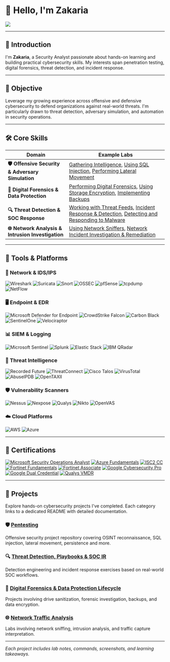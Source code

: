 # 👋 Hello, I'm Zakaria

<a href="https://www.linkedin.com/in/zakaria-a-432624154/">
  <img src="https://img.shields.io/badge/-LinkedIn-0072b1?&style=for-the-badge&logo=linkedin&logoColor=white" />
</a>

---

## 🧭 Introduction

I'm **Zakaria**, a Security Analyst passionate about hands-on learning and building practical cybersecurity skills. My interests span penetration testing, digital forensics, threat detection, and incident response.

---

## 🎯 Objective

Leverage my growing experience across offensive and defensive cybersecurity to defend organizations against real-world threats. I'm particularly drawn to threat detection, adversary simulation, and automation in security operations.

---

## 🛠️ Core Skills

| Domain | Example Labs |
|--------|--------------|
| **🛡️ Offensive Security & Adversary Simulation** | [Gathering Intelligence](projects/pentesting/gathering-intelligence.md), [Using SQL Injection](projects/pentesting/using-sql-injection.md), [Performing Lateral Movement](projects/pentesting/performing-lateral-movement.md) |
| **🧪 Digital Forensics & Data Protection** | [Performing Digital Forensics](https://github.com/KMS1260/Digital-Forensics-Data-Protection-Lifecycle/blob/projects/Performing%20Digital%20Forensics.md), [Using Storage Encryption](https://github.com/KMS1260/Digital-Forensics-Data-Protection-Lifecycle/blob/projects/Using%20Storage%20Encryption.md), [Implementing Backups](https://github.com/KMS1260/Digital-Forensics-Data-Protection-Lifecycle/blob/projects/Implementing%20Backups.md) | 
| **🔍 Threat Detection & SOC Response** | [Working with Threat Feeds](projects/threat-detection/working-with-threat-feeds.md), [Incident Response & Detection](projects/threat-detection/incident-response-and-detection.md), [Detecting and Responding to Malware](projects/threat-detection/detecting-and-responding-to-malware.md) |
| **🌐 Network Analysis & Intrusion Investigation** | [Using Network Sniffers](projects/network-analysis/using-network-sniffers.md), [Network Incident Investigation & Remediation](projects/network-analysis/network-incident-investigation-and-remediation.md) |

---

## 🧰 Tools & Platforms

### 🔐 Network & IDS/IPS
![Wireshark](https://img.shields.io/badge/-Wireshark-1679A7?style=for-the-badge&logo=Wireshark&logoColor=white)
![Suricata](https://img.shields.io/badge/-Suricata-EF3B2D?style=for-the-badge&logo=Suricata&logoColor=white)
![Snort](https://img.shields.io/badge/-Snort-F16421?style=for-the-badge&logo=Snort&logoColor=white)
![OSSEC](https://img.shields.io/badge/-OSSEC-3C3C3C?style=for-the-badge&logo=OSSEC&logoColor=white)
![pfSense](https://img.shields.io/badge/-pfSense-336699?style=for-the-badge&logo=pfsense&logoColor=white)
![tcpdump](https://img.shields.io/badge/-tcpdump-1F323A?style=for-the-badge&logo=Wireshark&logoColor=white)
![NetFlow](https://img.shields.io/badge/-NetFlow_Traffic_Analyzer-FF9900?style=for-the-badge&logo=SolarWinds&logoColor=white)

### 🖥️ Endpoint & EDR
![Microsoft Defender for Endpoint](https://img.shields.io/badge/-Microsoft_Defender_for_Endpoint-00A4EF?style=for-the-badge&logo=Microsoft&logoColor=white)
![CrowdStrike Falcon](https://img.shields.io/badge/-CrowdStrike_Falcon-EF2D5E?style=for-the-badge&logo=CrowdStrike&logoColor=white)
![Carbon Black](https://img.shields.io/badge/-Carbon_Black-00B1E3?style=for-the-badge&logo=Carbon-Black&logoColor=white)
![SentinelOne](https://img.shields.io/badge/-SentinelOne-4527A0?style=for-the-badge&logo=SentinelOne&logoColor=white)
![Velociraptor](https://img.shields.io/badge/-Velociraptor-4B275F?style=for-the-badge&logo=Velociraptor&logoColor=white)

### 📊 SIEM & Logging
![Microsoft Sentinel](https://img.shields.io/badge/-Microsoft_Sentinel-0078D4?style=for-the-badge&logo=Microsoft&logoColor=white)
![Splunk](https://img.shields.io/badge/-Splunk-000000?style=for-the-badge&logo=Splunk&logoColor=white)
![Elastic Stack](https://img.shields.io/badge/-Elastic_Stack-005571?style=for-the-badge&logo=Elastic&logoColor=white)
![IBM QRadar](https://img.shields.io/badge/-IBM_QRadar-5281A3?style=for-the-badge&logo=IBM&logoColor=white)

### 🧠 Threat Intelligence
![Recorded Future](https://img.shields.io/badge/-Recorded_Future-2C3E50?style=for-the-badge&logo=RecordedFuture&logoColor=white)
![ThreatConnect](https://img.shields.io/badge/-ThreatConnect-E4572E?style=for-the-badge&logo=ThreatConnect&logoColor=white)
![Cisco Talos](https://img.shields.io/badge/-Cisco_Talos-0C60B2?style=for-the-badge&logo=Cisco&logoColor=white)
![VirusTotal](https://img.shields.io/badge/-VirusTotal-4A86C7?style=for-the-badge&logo=VirusTotal&logoColor=white)
![AbuseIPDB](https://img.shields.io/badge/-AbuseIPDB-5A5A5A?style=for-the-badge&logo=AbuseIPDB&logoColor=white)
![OpenTAXII](https://img.shields.io/badge/-OpenTAXII-007AA3?style=for-the-badge&logo=TAXII&logoColor=white)

### 🛡️ Vulnerability Scanners
![Nessus](https://img.shields.io/badge/-Tenable_Nessus-007CBA?style=for-the-badge&logo=Tenable&logoColor=white)
![Nexpose](https://img.shields.io/badge/-Rapid7_Nexpose-FF6600?style=for-the-badge&logo=Rapid7&logoColor=white)
![Qualys](https://img.shields.io/badge/-Qualys_VM-DA1884?style=for-the-badge&logo=Qualys&logoColor=white)
![Nikto](https://img.shields.io/badge/-Nikto-8C1515?style=for-the-badge&logo=Nikto&logoColor=white)
![OpenVAS](https://img.shields.io/badge/-OpenVAS-006400?style=for-the-badge&logo=OpenVAS&logoColor=white)

### ☁️ Cloud Platforms
![AWS](https://img.shields.io/badge/-AWS-FF9900?style=for-the-badge&logo=Amazon-AWS&logoColor=white)
![Azure](https://img.shields.io/badge/-Azure-0089D6?style=for-the-badge&logo=Microsoft-Azure&logoColor=white)

---

## 📜 Certifications

[![Microsoft Security Operations Analyst](https://img.shields.io/badge/-Microsoft_Security_Operations_Analyst-0078D4?style=for-the-badge&logo=Microsoft&logoColor=white)](https://learn.microsoft.com/en-us/users/zakariaali-5292/credentials/a86dcea0f0cf4472)
[![Azure Fundamentals](https://img.shields.io/badge/-Microsoft_Azure_Fundamentals-0089D6?style=for-the-badge&logo=Microsoft-Azure&logoColor=white)](https://learn.microsoft.com/en-us/users/zakariaali-5292/credentials/2dc9da634196d944)
[![ISC2 CC](https://img.shields.io/badge/-Certified_in_Cybersecurity_(CC)-23b14d?style=for-the-badge&logo=ISC2&logoColor=white)](https://www.credly.com/badges/198a0c75-8448-4914-b709-2b42fcc2833c/public_url)
[![Fortinet Fundamentals](https://img.shields.io/badge/-Fortinet_Certified_Fundamentals_Cybersecurity-0064b1?style=for-the-badge&logo=Fortinet&logoColor=white)](https://www.credly.com/badges/c38fce85-6bea-4703-a82f-55bbdda8a85e/public_url)
[![Fortinet Associate](https://img.shields.io/badge/-Fortinet_Certified_Associate_Cybersecurity-82419c?style=for-the-badge&logo=Fortinet&logoColor=white)](https://www.credly.com/badges/d458d1a6-84bd-4688-850c-da13995a2d3f/public_url)
[![Google Cybersecurity Pro](https://img.shields.io/badge/-Google_Cybersecurity_Professional_Certificate_V2-4285F4?style=for-the-badge&logo=Google&logoColor=white)](https://www.credly.com/badges/1502a3db-c750-4e06-97a6-a16c99803c58/linked_in_profile)
[![Google Dual Credential](https://img.shields.io/badge/-Google_Cybersecurity_%2B_Security%2B_Dual_Credential-F4B400?style=for-the-badge&logo=Google&logoColor=white)](https://www.credly.com/badges/eb9d5710-0fb2-4a7f-9618-4ca8d7e54ef8/public_url)
[![Qualys VMDR](https://img.shields.io/badge/-Qualys_Certified_Specialist_VMDR-DA1884?style=for-the-badge&logo=Qualys&logoColor=white)](https://drive.google.com/file/d/1ARNsbNsvb4nCYzkpvm9jpUsVqIFPVoKq/view)

---

## 📁 Projects

Explore hands-on cybersecurity projects I've completed. Each category links to a dedicated README with detailed documentation.

### 🛡️ [Pentesting](https://github.com/KMS1260/Pentesting)
Offensive security project repository covering OSINT reconnaissance, SQL injection, lateral movement, persistence and more.

### 🔍 [Threat Detection, Playbooks & SOC IR](https://github.com/KMS1260/Threat-Detection-Playbooks-SOC-Incident-Response)
Detection engineering and incident response exercises based on real-world SOC workflows.

### 🧪 [Digital Forensics & Data Protection Lifecycle](https://github.com/KMS1260/Digital-Forensics-Data-Protection-Lifecycle)
Projects involving drive sanitization, forensic investigation, backups, and data encryption.

### 🌐 [Network Traffic Analysis](./projects/network-analysis/README.md)
Labs involving network sniffing, intrusion analysis, and traffic capture interpretation.

---

*Each project includes lab notes, commands, screenshots, and learning takeaways.*
